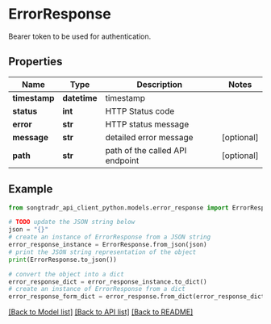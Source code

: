 # ErrorResponse

Bearer token to be used for authentication.

## Properties

Name | Type | Description | Notes
------------ | ------------- | ------------- | -------------
**timestamp** | **datetime** | timestamp | 
**status** | **int** | HTTP Status code | 
**error** | **str** | HTTP status message | 
**message** | **str** | detailed error message | [optional] 
**path** | **str** | path of the called API endpoint | [optional] 

## Example

```python
from songtradr_api_client_python.models.error_response import ErrorResponse

# TODO update the JSON string below
json = "{}"
# create an instance of ErrorResponse from a JSON string
error_response_instance = ErrorResponse.from_json(json)
# print the JSON string representation of the object
print(ErrorResponse.to_json())

# convert the object into a dict
error_response_dict = error_response_instance.to_dict()
# create an instance of ErrorResponse from a dict
error_response_form_dict = error_response.from_dict(error_response_dict)
```
[[Back to Model list]](../README.md#documentation-for-models) [[Back to API list]](../README.md#documentation-for-api-endpoints) [[Back to README]](../README.md)


